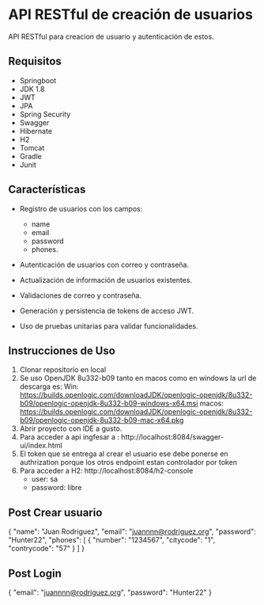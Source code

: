 # API RESTful de creación de usuarios

API RESTful para creacion de usuario y autenticación de estos.

## Requisitos
  - Springboot 
  - JDK 1.8
  - JWT
  - JPA
  - Spring Security
  - Swagger
  - Hibernate
  - H2
  - Tomcat
  - Gradle
  - Junit

## Características

- Registro de usuarios con los campos:
  - name
  - email
  - password
  - phones.
    
- Autenticación de usuarios con correo y contraseña.
- Actualización de información de usuarios existentes.
- Validaciones de correo y contraseña.
- Generación y persistencia de tokens de acceso JWT.
- Uso de pruebas unitarias para validar funcionalidades.


## Instrucciones de Uso

1. Clonar repositorio en local
2. Se uso OpenJDK 8u332-b09 tanto en macos como en windows la url de descarga es:
     Win: https://builds.openlogic.com/downloadJDK/openlogic-openjdk/8u332-b09/openlogic-openjdk-8u332-b09-windows-x64.msi
   macos: https://builds.openlogic.com/downloadJDK/openlogic-openjdk/8u332-b09/openlogic-openjdk-8u332-b09-mac-x64.pkg
3. Abrir proyecto con IDE a gusto.
4. Para acceder a api ingfesar a : http://localhost:8084/swagger-ui/index.html
5. El token que se entrega al crear el usuario ese debe ponerse en authrization porque los otros endpoint estan controlador por token 
6. Para acceder a H2: http://localhost:8084/h2-console
   - user: sa
   - password: libre

## Post Crear usuario

{
    "name": "Juan Rodriguez",
    "email": "juannnn@rodriguez.org",
    "password": "Hunter22",
    "phones": [
        {
            "number": "1234567",
            "citycode": "1", 
            "contrycode": "57"
        }
    ]
} 


## Post Login
{
  "email": "juannnn@rodriguez.org",
  "password": "Hunter22"
}
